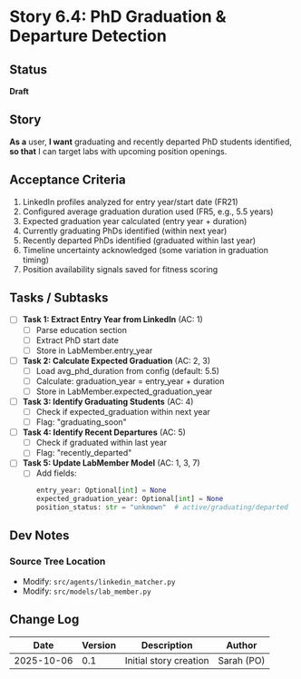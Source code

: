 # Story 6.4: PhD Graduation & Departure Detection

## Status

**Draft**

## Story

**As a** user,
**I want** graduating and recently departed PhD students identified,
**so that** I can target labs with upcoming position openings.

## Acceptance Criteria

1. LinkedIn profiles analyzed for entry year/start date (FR21)
2. Configured average graduation duration used (FR5, e.g., 5.5 years)
3. Expected graduation year calculated (entry year + duration)
4. Currently graduating PhDs identified (within next year)
5. Recently departed PhDs identified (graduated within last year)
6. Timeline uncertainty acknowledged (some variation in graduation timing)
7. Position availability signals saved for fitness scoring

## Tasks / Subtasks

- [ ] **Task 1: Extract Entry Year from LinkedIn** (AC: 1)
  - [ ] Parse education section
  - [ ] Extract PhD start date
  - [ ] Store in LabMember.entry_year

- [ ] **Task 2: Calculate Expected Graduation** (AC: 2, 3)
  - [ ] Load avg_phd_duration from config (default: 5.5)
  - [ ] Calculate: graduation_year = entry_year + duration
  - [ ] Store in LabMember.expected_graduation_year

- [ ] **Task 3: Identify Graduating Students** (AC: 4)
  - [ ] Check if expected_graduation within next year
  - [ ] Flag: "graduating_soon"

- [ ] **Task 4: Identify Recent Departures** (AC: 5)
  - [ ] Check if graduated within last year
  - [ ] Flag: "recently_departed"

- [ ] **Task 5: Update LabMember Model** (AC: 1, 3, 7)
  - [ ] Add fields:
    ```python
    entry_year: Optional[int] = None
    expected_graduation_year: Optional[int] = None
    position_status: str = "unknown"  # active/graduating/departed
    ```

## Dev Notes

### Source Tree Location
- Modify: `src/agents/linkedin_matcher.py`
- Modify: `src/models/lab_member.py`

## Change Log

| Date | Version | Description | Author |
|------|---------|-------------|--------|
| 2025-10-06 | 0.1 | Initial story creation | Sarah (PO) |
